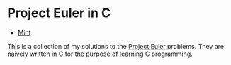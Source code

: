 # Project Euler in C

* [Mint](https://min.togetter.com/r1GcW6O)

This is a collection of my solutions to the [Project Euler](https://projecteuler.net/) problems.  They are naively written in C for the purpose of learning C programming.
